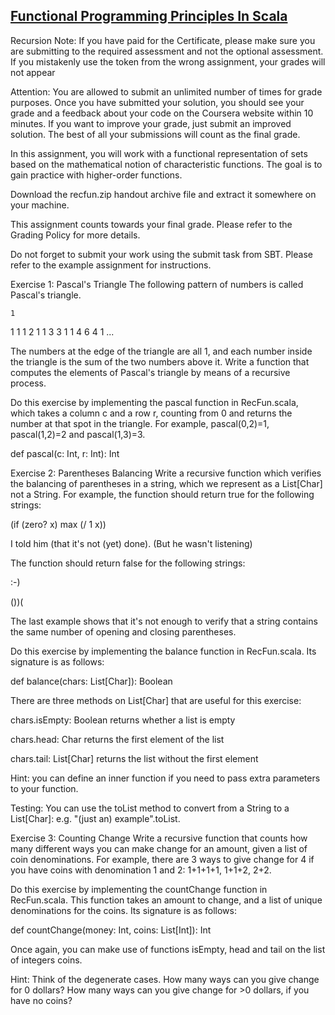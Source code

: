 ## [Functional Programming Principles In Scala](https://www.coursera.org/learn/scala-functional-programming)

Recursion
 Note: If you have paid for the Certificate, please make sure you are submitting to the required assessment and not the optional assessment. If you mistakenly use the token from the wrong assignment, your grades will not appear

Attention: You are allowed to submit an unlimited number of times for grade purposes. Once you have submitted your solution, you should see your grade and a feedback about your code on the Coursera website within 10 minutes. If you want to improve your grade, just submit an improved solution. The best of all your submissions will count as the final grade.

In this assignment, you will work with a functional representation of sets based on the mathematical notion of characteristic functions. The goal is to gain practice with higher-order functions.

Download the recfun.zip handout archive file and extract it somewhere on your machine.

This assignment counts towards your final grade. Please refer to the Grading Policy for more details.

Do not forget to submit your work using the submit task from SBT. Please refer to the example assignment for instructions.

Exercise 1: Pascal's Triangle
The following pattern of numbers is called Pascal's triangle.

    1
   1 1
  1 2 1
 1 3 3 1
1 4 6 4 1
   ...

The numbers at the edge of the triangle are all 1, and each number inside the triangle is the sum of the two numbers above it. Write a function that computes the elements of Pascal's triangle by means of a recursive process.

Do this exercise by implementing the pascal function in RecFun.scala, which takes a column c and a row r, counting from 0 and returns the number at that spot in the triangle. For example, pascal(0,2)=1, pascal(1,2)=2 and pascal(1,3)=3.

def pascal(c: Int, r: Int): Int

Exercise 2: Parentheses Balancing
Write a recursive function which verifies the balancing of parentheses in a string, which we represent as a List[Char] not a String. For example, the function should return true for the following strings:

(if (zero? x) max (/ 1 x))

I told him (that it's not (yet) done). (But he wasn't listening)

The function should return false for the following strings:

:-)

())(

The last example shows that it's not enough to verify that a string contains the same number of opening and closing parentheses.

Do this exercise by implementing the balance function in RecFun.scala. Its signature is as follows:

def balance(chars: List[Char]): Boolean

There are three methods on List[Char] that are useful for this exercise:

chars.isEmpty: Boolean returns whether a list is empty

chars.head: Char returns the first element of the list

chars.tail: List[Char] returns the list without the first element

Hint: you can define an inner function if you need to pass extra parameters to your function.

Testing: You can use the toList method to convert from a String to a List[Char]: e.g. "(just an) example".toList.

Exercise 3: Counting Change
Write a recursive function that counts how many different ways you can make change for an amount, given a list of coin denominations. For example, there are 3 ways to give change for 4 if you have coins with denomination 1 and 2: 1+1+1+1, 1+1+2, 2+2.

Do this exercise by implementing the countChange function in RecFun.scala. This function takes an amount to change, and a list of unique denominations for the coins. Its signature is as follows:

def countChange(money: Int, coins: List[Int]): Int

Once again, you can make use of functions isEmpty, head and tail on the list of integers coins.

Hint: Think of the degenerate cases. How many ways can you give change for 0 dollars? How many ways can you give change for >0 dollars, if you have no coins?
